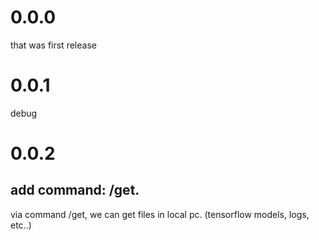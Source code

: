 # 0.0.0
that was first release
# 0.0.1
debug
# 0.0.2
## add command: /get.  
via command /get, we can get files in local pc. (tensorflow models, logs, etc..)